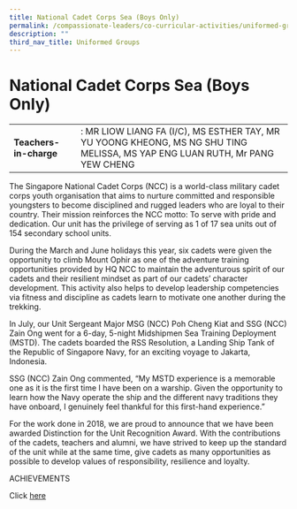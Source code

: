 ```yaml
---
title: National Cadet Corps Sea (Boys Only)
permalink: /compassionate-leaders/co-curricular-activities/uniformed-groups/national-cadet-corps-sea-boys-only/
description: ""
third_nav_title: Uniformed Groups
---
```

# **National Cadet Corps Sea (Boys Only)**

|  	|  	|
|---	|---	|
| **Teachers-in-charge** 	| : MR LIOW LIANG FA (I/C), MS ESTHER TAY, MR YU YOONG KHEONG, MS NG SHU TING MELISSA, MS YAP ENG LUAN RUTH, Mr PANG YEW CHENG 	|

The Singapore National Cadet Corps (NCC) is a world-class military cadet corps youth organisation that aims to nurture committed and responsible youngsters to become disciplined and rugged leaders who are loyal to their country. Their mission reinforces the NCC motto: To serve with pride and dedication. Our unit has the privilege of serving as 1 of 17 sea units out of 154 secondary school units. 

During the March and June holidays this year, six cadets were given the opportunity to climb Mount Ophir as one of the adventure training opportunities provided by HQ NCC to maintain the adventurous spirit of our cadets and their resilient mindset as part of our cadets’ character development. This activity also helps to develop leadership competencies via fitness and discipline as cadets learn to motivate one another during the trekking.

In July, our Unit Sergeant Major MSG (NCC) Poh Cheng Kiat and SSG (NCC) Zain Ong went for a 6-day, 5-night Midshipmen Sea Training Deployment (MSTD). The cadets boarded the RSS Resolution, a Landing Ship Tank of the Republic of Singapore Navy, for an exciting voyage to Jakarta, Indonesia. 

SSG (NCC) Zain Ong commented, “My MSTD experience is a memorable one as it is the first time I have been on a warship. Given the opportunity to learn how the Navy operate the ship and the different navy traditions they have onboard, I genuinely feel thankful for this first-hand experience.”

For the work done in 2018, we are proud to announce that we have been awarded Distinction for the Unit Recognition Award. With the contributions of the cadets, teachers and alumni, we have strived to keep up the standard of the unit while at the same time, give cadets as many opportunities as possible to develop values of responsibility, resilience and loyalty.


ACHIEVEMENTS  

Click [here](https://staging.du7l9z039t2jh.amplifyapp.com/compassionate-leaders/cca-achievements/)